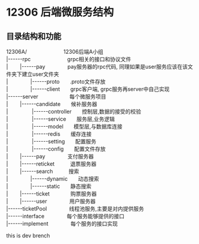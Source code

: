 # 12306 后端微服务结构

## 目录结构和功能

12306A/&emsp;&emsp;&emsp;&emsp;&emsp;&emsp;&emsp;12306后端A小组</br>
|------rpc&emsp;&emsp;&emsp;&emsp;&emsp;&emsp;&emsp;grpc相关的接口和协议文件</br>
|&emsp;&emsp; |------pay&emsp;&emsp; &emsp;&emsp;pay服务器的rpc代码, 同理如果是user服务应该在该文件夹下建立user文件夹</br>
|&emsp;&emsp;&emsp;&emsp; |------proto&emsp;&emsp;.proto文件存放</br>
|&emsp;&emsp;&emsp;&emsp; |------client&emsp;&emsp;grpc客户端, grpc服务再server中自己实现</br>
|------server&emsp;&emsp;&emsp;&emsp;&emsp;&emsp;每个微服务项目</br>
|&emsp;&emsp; |------candidate&emsp;&emsp;候补服务器</br>
|&emsp;&emsp; &emsp;&emsp; |------controller&emsp;&emsp;控制层,数据的接受的校验</br>
|&emsp;&emsp; &emsp;&emsp; |------service&emsp;&emsp;服务层,业务逻辑</br>
|&emsp;&emsp; &emsp;&emsp; |------model&emsp;&emsp;模型层,与数据库连接</br>
|&emsp;&emsp; &emsp;&emsp; |------redis&emsp;&emsp;缓存连接</br>
|&emsp;&emsp; &emsp;&emsp; |------setting&emsp;&emsp;配置服务</br>
|&emsp;&emsp; &emsp;&emsp; |------config&emsp;&emsp;配置文件存放</br>
|&emsp;&emsp; |------pay&emsp;&emsp;&emsp;&emsp; 支付服务器</br>
|&emsp;&emsp; |------reticket&emsp;&emsp;&emsp;退票服务器</br>
|&emsp;&emsp; |------search&emsp;&emsp;&emsp;搜索</br>
|&emsp;&emsp;&emsp;&emsp; |------dynamic&emsp;&emsp;动态搜索</br>
|&emsp;&emsp;&emsp;&emsp; |------static&emsp;&emsp;静态搜索</br>
|&emsp;&emsp; |------ticket&emsp;&emsp;&emsp;&emsp;购票服务器</br>
|&emsp;&emsp; |------user&emsp;&emsp;&emsp;&emsp; 用户服务器</br>
|------ticketPool&emsp;&emsp;&emsp;&emsp; 线程池服务,主要是对内提供服务</br>
|------interface&emsp;&emsp;&emsp;&emsp; 每个服务能够提供的接口</br>
|------implement&emsp;&emsp;&emsp;&emsp; 每个服务的接口实现</br>


this is dev brench